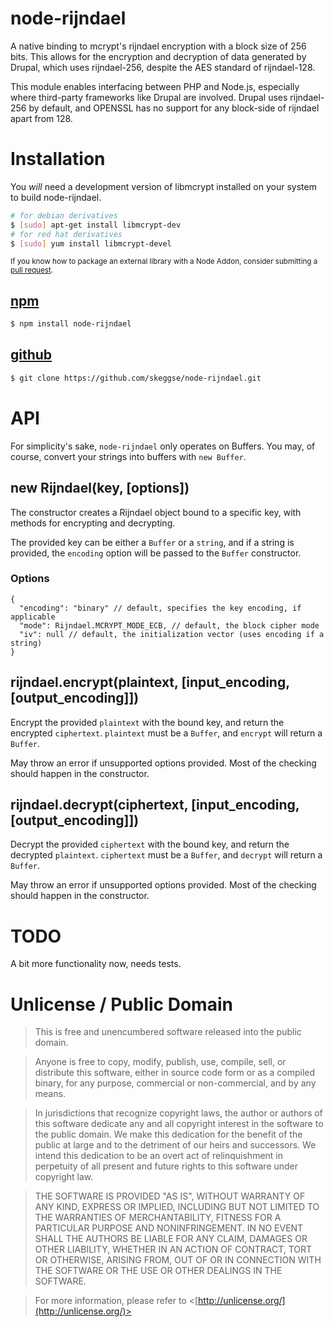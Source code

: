 node-rijndael
=============

A native binding to mcrypt's rijndael encryption with a block size of 256 bits. This allows for the encryption and decryption of data generated by Drupal, which uses rijndael-256, despite the AES standard of rijndael-128.

This module enables interfacing between PHP and Node.js, especially where third-party frameworks like Drupal are involved. Drupal uses rijndael-256 by default, and OPENSSL has no support for any block-side of rijndael apart from 128.

Installation
============

You _will_ need a development version of libmcrypt installed on your system to build node-rijndael.

```sh
# for debian derivatives
$ [sudo] apt-get install libmcrypt-dev
# for red hat derivatives
$ [sudo] yum install libmcrypt-devel
```

<small>If you know how to package an external library with a Node Addon, consider submitting a [pull request][pr].</small>

[npm][]
-------

```sh
$ npm install node-rijndael
```

[github][]
----------

```sh
$ git clone https://github.com/skeggse/node-rijndael.git
```

API
===

For simplicity's sake, `node-rijndael` only operates on Buffers. You may, of course, convert your strings into buffers with `new Buffer`.

new Rijndael(key, [options])
-----------------------------

The constructor creates a Rijndael object bound to a specific key, with methods for encrypting and decrypting.

The provided key can be either a `Buffer` or a `string`, and if a string is provided, the `encoding` option will be passed to the `Buffer` constructor.

### Options

```
{
  "encoding": "binary" // default, specifies the key encoding, if applicable
  "mode": Rijndael.MCRYPT_MODE_ECB, // default, the block cipher mode
  "iv": null // default, the initialization vector (uses encoding if a string)
}
```

rijndael.encrypt(plaintext, [input_encoding, [output_encoding]])
---------------------------

Encrypt the provided `plaintext` with the bound key, and return the encrypted `ciphertext`. `plaintext` must be a `Buffer`, and `encrypt` will return a `Buffer`.

May throw an error if unsupported options provided. Most of the checking should happen in the constructor.

rijndael.decrypt(ciphertext, [input_encoding, [output_encoding]])
---------------------------

Decrypt the provided `ciphertext` with the bound key, and return the decrypted `plaintext`. `ciphertext` must be a `Buffer`, and `decrypt` will return a `Buffer`.

May throw an error if unsupported options provided. Most of the checking should happen in the constructor.

TODO
====

A bit more functionality now, needs tests.

Unlicense / Public Domain
=========================

> This is free and unencumbered software released into the public domain.

> Anyone is free to copy, modify, publish, use, compile, sell, or distribute this software, either in source code form or as a compiled binary, for any purpose, commercial or non-commercial, and by any means.

> In jurisdictions that recognize copyright laws, the author or authors of this software dedicate any and all copyright interest in the software to the public domain. We make this dedication for the benefit of the public at large and to the detriment of our heirs and successors. We intend this dedication to be an overt act of relinquishment in perpetuity of all present and future rights to this software under copyright law.

> THE SOFTWARE IS PROVIDED "AS IS", WITHOUT WARRANTY OF ANY KIND, EXPRESS OR IMPLIED, INCLUDING BUT NOT LIMITED TO THE WARRANTIES OF MERCHANTABILITY, FITNESS FOR A PARTICULAR PURPOSE AND NONINFRINGEMENT. IN NO EVENT SHALL THE AUTHORS BE LIABLE FOR ANY CLAIM, DAMAGES OR OTHER LIABILITY, WHETHER IN AN ACTION OF CONTRACT, TORT OR OTHERWISE, ARISING FROM, OUT OF OR IN CONNECTION WITH THE SOFTWARE OR THE USE OR OTHER DEALINGS IN THE SOFTWARE.

> For more information, please refer to <[http://unlicense.org/](http://unlicense.org/)>

[pr]: https://github.com/skeggse/node-rijndael/pulls
[encrypt]: https://github.com/skeggse/node-rijndael#rijndaelencryptplaintext-key
[decrypt]: https://github.com/skeggse/node-rijndael#rijndaeldecryptciphertext-key
[npm]: http://npmjs.org/package/node-rijndael "node-rijndael on npm"
[github]: https://github.com/skeggse/node-rijndael "node-rijndael on github"
